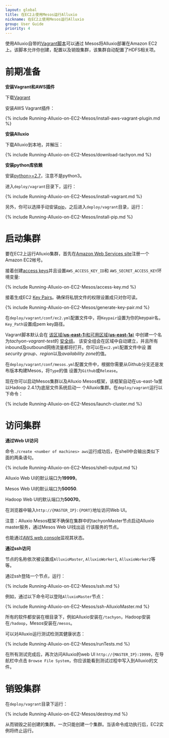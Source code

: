 ```yaml
---
layout: global
title: 在EC2上使用Mesos运行Alluxio
nickname: 在EC2上使用Mesos运行Alluxio
group: User Guide
priority: 4
---
```


使用Alluxio自带的[Vagrant脚本](https://github.com/amplab/tachyon/tree/master/deploy/vagrant)可以通过
Mesos将Alluxio部署在Amazon EC2上。该脚本允许你创建，配置以及销毁集群，该集群自动配置了HDFS相关项。

# 前期准备

**安装Vagrant和AWS插件**

下载[Vagrant](https://www.vagrantup.com/downloads.html)

安装AWS Vagrant插件：

{% include Running-Alluxio-on-EC2-Mesos/install-aws-vagrant-plugin.md %}

**安装Alluxio**

下载Alluxio到本地，并解压：

{% include Running-Alluxio-on-EC2-Mesos/download-tachyon.md %}

**安装python库依赖**

安装[python>=2.7](https://www.python.org/)，注意不是python3。

进入`deploy/vagrant`目录下，运行：

{% include Running-Alluxio-on-EC2-Mesos/install-vagrant.md %}

另外，你可以选择手动安装[pip](https://pip.pypa.io/en/latest/installing/)，之后进入`deploy/vagrant`目录，运行：

{% include Running-Alluxio-on-EC2-Mesos/install-pip.md %}

# 启动集群

要在EC2上运行Alluxio集群，首先在[Amazon Web Services site](http://aws.amazon.com/)注册一个Amazon EC2帐号。

接着创建[access keys](https://aws.amazon.com/developers/access-keys/)并且设置`AWS_ACCESS_KEY_ID`和
`AWS_SECRET_ACCESS_KEY`环境变量:

{% include Running-Alluxio-on-EC2-Mesos/access-key.md %}

接着生成EC2
[Key Pairs](http://docs.aws.amazon.com/AWSEC2/latest/UserGuide/ec2-key-pairs.html)。确保将私钥文件的权限设置成只对你可读。

{% include Running-Alluxio-on-EC2-Mesos/generate-key-pair.md %}

在`deploy/vagrant/conf/ec2.yml`配置文件中，将`Keypair`设置为你的keypair名，`Key_Path`设置成pem key路径。

Vagrant脚本默认会在
[该区域(**us-east-1**)和可用区域(**us-east-1a**)](http://docs.aws.amazon.com/AWSEC2/latest/UserGuide/using-regions-availability-zones.html)
中创建一个名为*tachyon-vagrant-test*的
[安全组](http://docs.aws.amazon.com/AWSEC2/latest/UserGuide/using-network-security.html)。
该安全组会在区域中自动建立，并且所有inbound及outbound网络流量都将打开。你可以在`ec2.yml`配置文件中设
置*security group*、*region*以及*availability zone*的值。

在`deploy/vagrant/conf/mesos.yml`配置文件中，根据你需要从Github分支还是发布版本构建Mesos，将`Type`的值
设置为`Github`或`Release`。

现在你可以启动Mesos集群以及Alluxio Mesos框架，该框架自动在us-east-1a里以Hadoop 2.4.1为底层文件系统启动一
个Alluxio集群。在`deploy/vagrant`运行以下命令：

{% include Running-Alluxio-on-EC2-Mesos/launch-cluster.md %}

# 访问集群

**通过Web UI访问**

命令`./create <number of machines> aws`运行成功后，在shell中会输出类似下面的两条语句。

{% include Running-Alluxio-on-EC2-Mesos/shell-output.md %}

Alluxio Web UI的默认端口为**19999**。

Mesos Web UI的默认端口为**50050**.

Hadoop Web UI的默认端口为**50070**。

在浏览器中输入`http://{MASTER_IP}:{PORT}`地址访问Web UI。

注意：Alluxio Mesos框架不确保在集群中的tachyonMaster节点启动Alluxio master服务，通过Mesos Web UI找出运
行该服务的节点。

也能通过[AWS web console](https://console.aws.amazon.com/console/home?region=us-east-1)监视其状态。

**通过ssh访问**

节点的名称依次被设置成`AlluxioMaster`, `AlluxioWorker1`, `AlluxioWorker2`等等。

通过ssh登陆一个节点，运行：

{% include Running-Alluxio-on-EC2-Mesos/ssh.md %}

例如，通过以下命令可以登陆`AlluxioMaster`节点：

{% include Running-Alluxio-on-EC2-Mesos/ssh-AlluxioMaster.md %}

所有的软件都安装在根目录下，例如Alluxio安装在`/tachyon`，Hadoop安装在`/hadoop`，Mesos安装在`/mesos`。

可以对Alluxio运行测试检测其健康状态：

{% include Running-Alluxio-on-EC2-Mesos/runTests.md %}

在所有测试完成后，再次访问Alluxio的web UI `http://{MASTER_IP}:19999`，在导航栏中点击
`Browse File System`，你应该能看到测试过程中写入到Alluxio的文件。

# 销毁集群

在`deploy/vagrant`目录下运行：

{% include Running-Alluxio-on-EC2-Mesos/destroy.md %}

从而销毁之前创建的集群。一次只能创建一个集群。当该命令成功执行后，EC2实例将终止运行。
